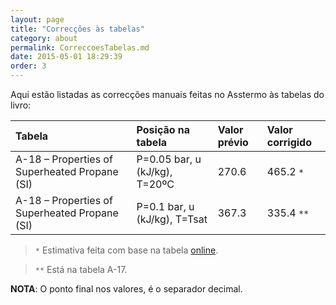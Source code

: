 ```yaml
---
layout: page
title: "Correcções às tabelas"
category: about
permalink: CorreccoesTabelas.md
date: 2015-05-01 18:29:39
order: 3
---
```


Aqui estão listadas as correcções manuais feitas no Asstermo às tabelas do livro:

| Tabela | Posição na tabela | Valor prévio | Valor corrigido |
|:-------|:--------------------|:--------------|:----------------|
| A-18 – Properties of Superheated Propane (SI) | P=0.05 bar, u (kJ/kg), T=20ºC | 270.6         | 465.2 `*`       |
| A-18 – Properties of Superheated Propane (SI) | P=0.1 bar, u (kJ/kg), T=Tsat | 367.3         | 335.4 `**`      |

> `*` Estimativa feita com base na tabela [online](http://webbook.nist.gov/cgi/fluid.cgi?Action=Load&ID=C74986&Type=IsoBar&Digits=5&P=0.05&THigh=20&TLow=-90&TInc=10&RefState=DEF&TUnit=C&PUnit=bar&DUnit=kg%2Fm3&HUnit=kJ%2Fkg&WUnit=m%2Fs&VisUnit=Pa*s&STUnit=N%2Fm).

> `**` Está na tabela A-17.


**NOTA**: O ponto final nos valores, é o separador decimal.